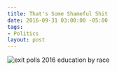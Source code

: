 ```yaml
---
title: That's Some Shameful Shit
date: 2016-09-31 03:00:00 -05:00
tags:
- Politics
layout: post
---
```

![exit polls 2016 education by race](/images/election.jpg)
